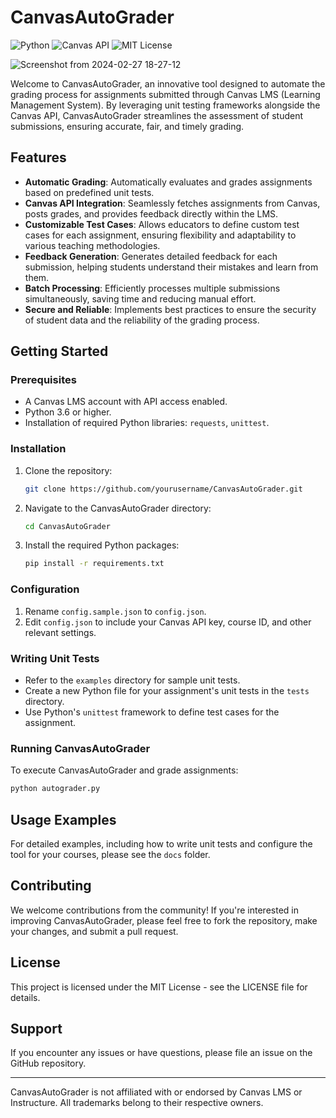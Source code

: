 # CanvasAutoGrader

![Python](https://img.shields.io/badge/python-3.6+-blue.svg)
![Canvas API](https://img.shields.io/badge/Canvas-API-blue.svg)
![MIT License](https://img.shields.io/badge/license-MIT-green.svg)

![Screenshot from 2024-02-27 18-27-12](https://github.com/s5y-ux/CanvasAutoGrader/assets/59636597/ce7262fd-5f52-4d7c-8315-07785626ffac)


Welcome to CanvasAutoGrader, an innovative tool designed to automate the grading process for assignments submitted through Canvas LMS (Learning Management System). By leveraging unit testing frameworks alongside the Canvas API, CanvasAutoGrader streamlines the assessment of student submissions, ensuring accurate, fair, and timely grading.

## Features

- **Automatic Grading**: Automatically evaluates and grades assignments based on predefined unit tests.
- **Canvas API Integration**: Seamlessly fetches assignments from Canvas, posts grades, and provides feedback directly within the LMS.
- **Customizable Test Cases**: Allows educators to define custom test cases for each assignment, ensuring flexibility and adaptability to various teaching methodologies.
- **Feedback Generation**: Generates detailed feedback for each submission, helping students understand their mistakes and learn from them.
- **Batch Processing**: Efficiently processes multiple submissions simultaneously, saving time and reducing manual effort.
- **Secure and Reliable**: Implements best practices to ensure the security of student data and the reliability of the grading process.

## Getting Started

### Prerequisites

- A Canvas LMS account with API access enabled.
- Python 3.6 or higher.
- Installation of required Python libraries: `requests`, `unittest`.

### Installation

1. Clone the repository:
   ```bash
   git clone https://github.com/yourusername/CanvasAutoGrader.git
   ```

2. Navigate to the CanvasAutoGrader directory:
   ```bash
   cd CanvasAutoGrader
   ```

3. Install the required Python packages:
   ```bash
   pip install -r requirements.txt
   ```

### Configuration

1. Rename `config.sample.json` to `config.json`.
2. Edit `config.json` to include your Canvas API key, course ID, and other relevant settings.

### Writing Unit Tests

- Refer to the `examples` directory for sample unit tests.
- Create a new Python file for your assignment's unit tests in the `tests` directory.
- Use Python's `unittest` framework to define test cases for the assignment.

### Running CanvasAutoGrader

To execute CanvasAutoGrader and grade assignments:

```bash
python autograder.py
```

## Usage Examples

For detailed examples, including how to write unit tests and configure the tool for your courses, please see the `docs` folder.

## Contributing

We welcome contributions from the community! If you're interested in improving CanvasAutoGrader, please feel free to fork the repository, make your changes, and submit a pull request.

## License

This project is licensed under the MIT License - see the LICENSE file for details.

## Support

If you encounter any issues or have questions, please file an issue on the GitHub repository.

---

CanvasAutoGrader is not affiliated with or endorsed by Canvas LMS or Instructure. All trademarks belong to their respective owners.
